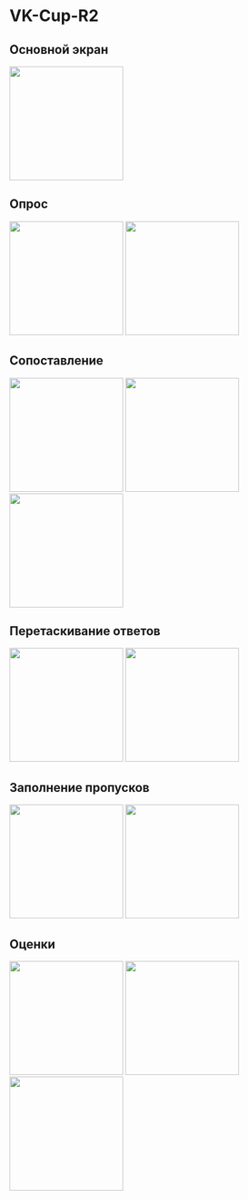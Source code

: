 # VK-Cup-R2

## Основной экран

<img src="https://user-images.githubusercontent.com/105456398/212902358-89c99725-1f15-4801-8dda-63046f791549.png" width="200" />

## Опрос

<img src="https://user-images.githubusercontent.com/105456398/212902808-39d99a56-a0cb-4cda-8323-1445c2a55343.png" width="200" /> <img src="https://user-images.githubusercontent.com/105456398/212902812-ceb1f2bc-ec08-422f-bf88-7787140ba77f.png" width="200" />

## Сопоставление

<img src="https://user-images.githubusercontent.com/105456398/212903095-e1678d7e-bc42-4812-9017-4f93580a611e.png" width="200" /> <img src="https://user-images.githubusercontent.com/105456398/212903100-b3329fb1-9d7b-4e48-a3ff-0c70bd1e3baa.png" width="200" /> <img src="https://user-images.githubusercontent.com/105456398/212903101-bd36c607-8fe5-4b60-9f2e-ce56faa86dd3.png" width="200" />

## Перетаскивание ответов

<img src="https://user-images.githubusercontent.com/105456398/212903772-244add44-4cff-47f9-85bb-bdce307a3e4e.png" width="200" /> <img src="https://user-images.githubusercontent.com/105456398/212903778-8133d38e-59ae-4e1e-9d2b-41d44165912c.png" width="200" />

## Заполнение пропусков

<img src="https://user-images.githubusercontent.com/105456398/212904212-729b7fdd-18f6-4ac4-8cc0-61383fa38534.png" width="200" /> <img src="https://user-images.githubusercontent.com/105456398/212904215-d1c1af92-26e8-4333-8b7c-e8970d38bad0.png" width="200" />

## Оценки

<img src="https://user-images.githubusercontent.com/105456398/212905125-1a8bc903-4628-420a-98de-dea1c80359ff.png" width="200" /> <img src="https://user-images.githubusercontent.com/105456398/212905130-4dc9150c-000d-4709-9475-5d16b797980c.png" width="200" /> <img src="https://user-images.githubusercontent.com/105456398/212905133-174c449c-7ede-4522-8a4f-724d7eb12e49.png" width="200" />
